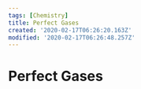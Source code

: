 ```yaml
---
tags: [Chemistry]
title: Perfect Gases
created: '2020-02-17T06:26:20.163Z'
modified: '2020-02-17T06:26:48.257Z'
---
```


# Perfect Gases
